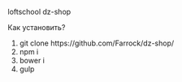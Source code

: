 loftschool dz-shop

Как установить?
<ol>
<li>git clone https://github.com/Farrock/dz-shop/</li> 
<li>npm i</li>
<li>bower i</li>
<li>gulp</li>
</ol>
